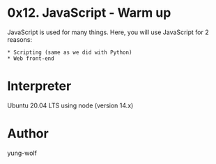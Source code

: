 # 0x12. JavaScript - Warm up
JavaScript is used for many things. Here, you will use JavaScript for 2 reasons:

	* Scripting (same as we did with Python)
	* Web front-end

# Interpreter
Ubuntu 20.04 LTS using node (version 14.x)

# Author
yung-wolf

